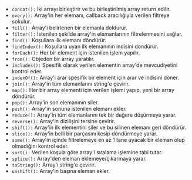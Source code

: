 - `concat():` İki arrayı birleştirir ve bu birleştirilmiş array return edilir.
- `every():` Array'in her elemanı, callback aracılığıyla verilen filtreye sokulur.
- `fill():` Array'i belirlenen bir elemanla doldurur.
- `filter():` İstenilen şekilde array'in elemanlarının filtrelenmesini sağlar.
- `find():` Koşullara ilk elemanı döndürür.
- `findIndex():` Koşullara uyan ilk elemanının indisini döndürür.
- `forEach():` Her bir element için istenilen işlem yapılır.
- `from():` Objeden bir array yaratılır.
- `includes():` Spesifik olarak verilen elementin array'de mevcudiyetini kontrol eder.
- `indexOf():` Array'i arar spesifik bir element için arar ve indisini döner.
- `join():` Array'in tüm elemanlarını string'e çevirir.
- `map():` Her bir array elementi için verilen işlemi yapıp, yeni bir array döndürür.
- `pop():` Array'in son elemanının siler.
- `push():` Array'in sonuna istenilen elemanı ekler.
- `reduce():` Array'in tüm elemanlarını tek bir değere düşürmeye yarar.
- `reverse():` Array'in dizilişini tersine çevirir.
- `shift():` Array'in ilk elementini siler ve bu silinen elemanı geri döndürür.
- `slice():` Array'in belli bir parçasını kesip döndürmeye yarar.
- `some():` Array'in içinde filtrelemeye en az 1 tane uyacak bir eleman olup olmadığını kontrol eder. 
- `sort():` Verilen koşula göre array'i sıralama işlemine tabi tutar.
- `splice():` Array'den eleman eklemeye/çıkarmaya yarar.
- `toString():` Array'i string'e çevirir.
- `unshift():` Array'in başına eleman ekler.
